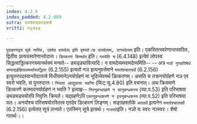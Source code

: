 ```yaml
---
index: 4.2.9
index_padded: 4.2.009
sutra: वामदेवाड्ड्यड्ड्यौ
vritti: nyasa

---
```

`पुदाहरणद्वयं मूले नास्ति, एवमेव वामदेव्य् इति दृश्यते।फ् वामदेव्यम्, वागमदेव्यम्` इति। एकस्तित्स्वरेणान्तस्वरितः, द्वितीयः प्रत्ययस्वरेणान्तोदात्तः।
`ङित्करणं किमर्थम्` इति। `यस्येति च` (6.4.148) इत्येवं लोपस्य सिद्धत्वाड्डित्करणस्यानर्थक्यं मन्यते-- ड्यड्ड्यावित्यादि। न वामदेव्यमवामदेव्यमिति-- -- अत्र `नञो गुणप्रतिषेधे सम्पाद्यर्हहितालमर्थास्तद्धिताः` (6.2.155) इत्यतो नञ इत्यनुवर्त्तमाने `ययतोश्चातदर्थे` (6.2.156) इत्युत्तरपदस्यान्तोदात्तत्वे विधीयमानेऽनयोर्ग्रहणं मा भूदित्येवमर्थ डित्करणम्। असति च तत्रानयोर्ग्रहणे नञ एव स्वरो भवति, स पुनरुदात्तः। `निपाता आद्युदात्ता भवन्ति` (फिट्.सू.4.80) इति वचनात्। अथ क्रियमाणे डित्करणे कस्मादनयोर्ग्रहणं न भवति ? इत्याहृ-- `निरनुबन्धग्रहणे न सानुबन्धकस्य` (व्या.प.53) इति परिभाषया ड्यड्यड्ययोरपि निवृत्तिः क्रियते। यद्ग्रहणेऽपि `एकानुबन्धकरणे न द्व्यनुबन्धकस्य` (व्या.प.52) इति परिभाषया यतः। अनयोश्च परिभाषयोरस्तित्व एतदेव डित्करणं लिङ्गम्।
सङ्ग्रहश्लोके `अतदर्थे` इत्यनेन `ययतोश्चातदर्थे` (6.2.156) इत्येतत् सूत्रं लभ्यते। एतस्मिन् सूत्रे इत्यर्थः। `नञ्स्वरे`इति। नञो यः स्वरः नञ्स्वरः। शेषो गतार्थः।।